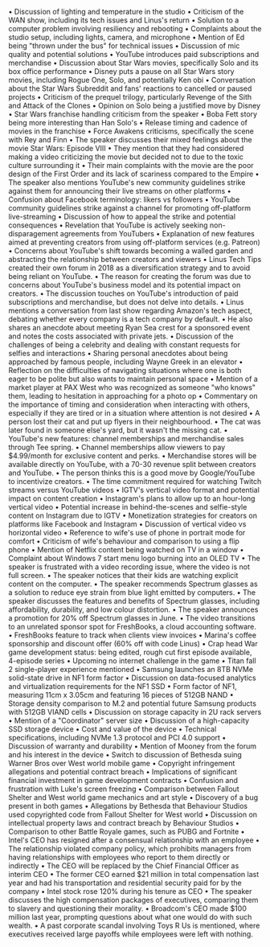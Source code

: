 • Discussion of lighting and temperature in the studio
• Criticism of the WAN show, including its tech issues and Linus's return
• Solution to a computer problem involving resiliency and rebooting
• Complaints about the studio setup, including lights, camera, and microphone
• Mention of Ed being "thrown under the bus" for technical issues
• Discussion of mic quality and potential solutions
• YouTube introduces paid subscriptions and merchandise
• Discussion about Star Wars movies, specifically Solo and its box office performance
• Disney puts a pause on all Star Wars story movies, including Rogue One, Solo, and potentially Ken obi
• Conversation about the Star Wars Subreddit and fans' reactions to cancelled or paused projects
• Criticism of the prequel trilogy, particularly Revenge of the Sith and Attack of the Clones
• Opinion on Solo being a justified move by Disney
• Star Wars franchise handling criticism from the speaker
• Boba Fett story being more interesting than Han Solo's
• Release timing and cadence of movies in the franchise
• Force Awakens criticisms, specifically the scene with Rey and Finn
• The speaker discusses their mixed feelings about the movie Star Wars: Episode VIII
• They mention that they had considered making a video criticizing the movie but decided not to due to the toxic culture surrounding it
• Their main complaints with the movie are the poor design of the First Order and its lack of scariness compared to the Empire
• The speaker also mentions YouTube's new community guidelines strike against them for announcing their live streams on other platforms
• Confusion about Facebook terminology: likers vs followers
• YouTube community guidelines strike against a channel for promoting off-platform live-streaming
• Discussion of how to appeal the strike and potential consequences
• Revelation that YouTube is actively seeking non-disparagement agreements from YouTubers
• Explanation of new features aimed at preventing creators from using off-platform services (e.g. Patreon)
• Concerns about YouTube's shift towards becoming a walled garden and abstracting the relationship between creators and viewers
• Linus Tech Tips created their own forum in 2018 as a diversification strategy and to avoid being reliant on YouTube.
• The reason for creating the forum was due to concerns about YouTube's business model and its potential impact on creators.
• The discussion touches on YouTube's introduction of paid subscriptions and merchandise, but does not delve into details.
• Linus mentions a conversation from last show regarding Amazon's tech aspect, debating whether every company is a tech company by default.
• He also shares an anecdote about meeting Ryan Sea crest for a sponsored event and notes the costs associated with private jets.
• Discussion of the challenges of being a celebrity and dealing with constant requests for selfies and interactions
• Sharing personal anecdotes about being approached by famous people, including Wayne Greek in an elevator
• Reflection on the difficulties of navigating situations where one is both eager to be polite but also wants to maintain personal space
• Mention of a market player at PAX West who was recognized as someone "who knows" them, leading to hesitation in approaching for a photo op
• Commentary on the importance of timing and consideration when interacting with others, especially if they are tired or in a situation where attention is not desired
• A person lost their cat and put up flyers in their neighbourhood.
• The cat was later found in someone else's yard, but it wasn't the missing cat.
• YouTube's new features: channel memberships and merchandise sales through Tee spring.
• Channel memberships allow viewers to pay $4.99/month for exclusive content and perks.
• Merchandise stores will be available directly on YouTube, with a 70-30 revenue split between creators and YouTube.
• The person thinks this is a good move by Google/YouTube to incentivize creators.
• The time commitment required for watching Twitch streams versus YouTube videos
• IGTV's vertical video format and potential impact on content creation
• Instagram's plans to allow up to an hour-long vertical video
• Potential increase in behind-the-scenes and selfie-style content on Instagram due to IGTV
• Monetization strategies for creators on platforms like Facebook and Instagram
• Discussion of vertical video vs horizontal video
• Reference to wife's use of phone in portrait mode for comfort
• Criticism of wife's behaviour and comparison to using a flip phone
• Mention of Netflix content being watched on TV in a window
• Complaint about Windows 7 start menu logo burning into an OLED TV
• The speaker is frustrated with a video recording issue, where the video is not full screen.
• The speaker notices that their kids are watching explicit content on the computer.
• The speaker recommends Spectrum glasses as a solution to reduce eye strain from blue light emitted by computers.
• The speaker discusses the features and benefits of Spectrum glasses, including affordability, durability, and low colour distortion.
• The speaker announces a promotion for 20% off Spectrum glasses in June.
• The video transitions to an unrelated sponsor spot for FreshBooks, a cloud accounting software.
• FreshBooks feature to track when clients view invoices
• Marina's coffee sponsorship and discount offer (60% off with code Linus)
• Crap head War game development status: being edited, rough cut first episode available, 4-episode series
• Upcoming no internet challenge in the game
• Titan fall 2 single-player experience mentioned
• Samsung launches an 8TB NVMe solid-state drive in NF1 form factor
• Discussion on data-focused analytics and virtualization requirements for the NF1 SSD
• Form factor of NF1, measuring 11cm x 3.05cm and featuring 16 pieces of 512GB NAND
• Storage density comparison to M.2 and potential future Samsung products with 512GB VIAND cells
• Discussion on storage capacity in 2U rack servers
• Mention of a "Coordinator" server size
• Discussion of a high-capacity SSD storage device
• Cost and value of the device
• Technical specifications, including NVMe 1.3 protocol and PCI 4.0 support
• Discussion of warranty and durability
• Mention of Mooney from the forum and his interest in the device
• Switch to discussion of Bethesda suing Warner Bros over West world mobile game
• Copyright infringement allegations and potential contract breach
• Implications of significant financial investment in game development contracts
• Confusion and frustration with Luke's screen freezing
• Comparison between Fallout Shelter and West world game mechanics and art style
• Discovery of a bug present in both games
• Allegations by Bethesda that Behaviour Studios used copyrighted code from Fallout Shelter for West world
• Discussion on intellectual property laws and contract breach by Behaviour Studios
• Comparison to other Battle Royale games, such as PUBG and Fortnite
• Intel's CEO has resigned after a consensual relationship with an employee
• The relationship violated company policy, which prohibits managers from having relationships with employees who report to them directly or indirectly
• The CEO will be replaced by the Chief Financial Officer as interim CEO
• The former CEO earned $21 million in total compensation last year and had his transportation and residential security paid for by the company
• Intel stock rose 120% during his tenure as CEO
• The speaker discusses the high compensation packages of executives, comparing them to slavery and questioning their morality.
• Broadcom's CEO made $100 million last year, prompting questions about what one would do with such wealth.
• A past corporate scandal involving Toys R Us is mentioned, where executives received large payoffs while employees were left with nothing.